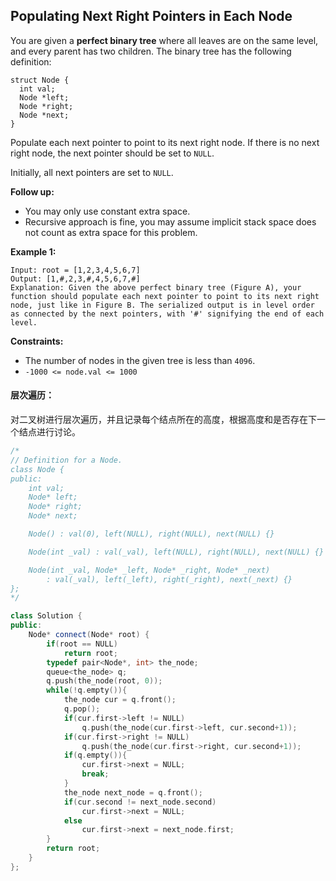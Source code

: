 ## Populating Next Right Pointers in Each Node

You are given a **perfect binary tree** where all leaves are on the same level, and every parent has two children. The binary tree has the following definition:

```
struct Node {
  int val;
  Node *left;
  Node *right;
  Node *next;
}
```

Populate each next pointer to point to its next right node. If there is no next right node, the next pointer should be set to `NULL`.

Initially, all next pointers are set to `NULL`.

**Follow up:**

- You may only use constant extra space.
- Recursive approach is fine, you may assume implicit stack space does not count as extra space for this problem.

**Example 1:**

```
Input: root = [1,2,3,4,5,6,7]
Output: [1,#,2,3,#,4,5,6,7,#]
Explanation: Given the above perfect binary tree (Figure A), your function should populate each next pointer to point to its next right node, just like in Figure B. The serialized output is in level order as connected by the next pointers, with '#' signifying the end of each level.
```

**Constraints:**

- The number of nodes in the given tree is less than `4096`.
- `-1000 <= node.val <= 1000`

#### 层次遍历：

​		对二叉树进行层次遍历，并且记录每个结点所在的高度，根据高度和是否存在下一个结点进行讨论。

```c++
/*
// Definition for a Node.
class Node {
public:
    int val;
    Node* left;
    Node* right;
    Node* next;

    Node() : val(0), left(NULL), right(NULL), next(NULL) {}

    Node(int _val) : val(_val), left(NULL), right(NULL), next(NULL) {}

    Node(int _val, Node* _left, Node* _right, Node* _next)
        : val(_val), left(_left), right(_right), next(_next) {}
};
*/

class Solution {
public:
    Node* connect(Node* root) {
        if(root == NULL)
            return root;
        typedef pair<Node*, int> the_node;
        queue<the_node> q;
        q.push(the_node(root, 0));
        while(!q.empty()){
            the_node cur = q.front();
            q.pop();
            if(cur.first->left != NULL)
                q.push(the_node(cur.first->left, cur.second+1));
            if(cur.first->right != NULL)
                q.push(the_node(cur.first->right, cur.second+1));
            if(q.empty()){
                cur.first->next = NULL;
                break;
            }
            the_node next_node = q.front();
            if(cur.second != next_node.second)
                cur.first->next = NULL;
            else
                cur.first->next = next_node.first;
        }
        return root;
    }
};
```

